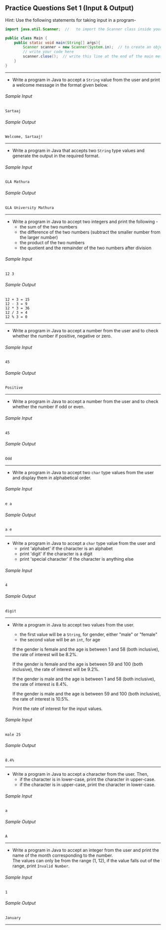 ## Practice Questions Set 1 (Input & Output)

Hint: Use the following statements for taking input in a program-
```java
import java.util.Scanner;  //   to import the Scanner class inside your program

public class Main {
    public static void main(String[] args){
        Scanner scanner = new Scanner(System.in);  // to create an object of the Scanner class
        // write your code here
        scanner.close();  // write this line at the end of the main method
    }
}
```

---

- Write a program in Java to accept a `String` value from the user and print a welcome message in the format given below.  

###### Sample Input
```
Sartaaj
``` 
###### Sample Output
```
Welcome, Sartaaj!
```

---

- Write a program in Java that accepts two `String` type values and generate the output in the required format.  


###### Sample Input  
```
GLA Mathura
```

###### Sample Output  
```
GLA University Mathura
```

--- 

- Write a program in Java to accept two integers and print the following -  
  * the sum of the two numbers
  * the difference of the two numbers (subtract the smaller number from the larger number)
  * the product of the two numbers
  * the quotient and the remainder of the two numbers after division
  
###### Sample Input
```
12 3
``` 

###### Sample Output
```
12 + 3 = 15
12 - 3 = 9
12 * 3 = 36
12 / 3 = 4
12 % 3 = 0
``` 

---

- Write a program in Java to accept a number from the user and to check whether the number if positive, negative or zero.  

###### Sample Input
```
45
```

###### Sample Output
```
Positive
```

---

- Write a program in Java to accept a number from the user and to check whether the number if odd or even.  

###### Sample Input
```
45
```

###### Sample Output
```
Odd
```

---

- Write a program in Java to accept two `char` type values from the user and display them in alphabetical order.  

###### Sample Input
```
e a
```

###### Sample Output
```
a e
```

---

- Write a program in Java to accept a `char` type value from the user and   
    * print 'alphabet' if the character is an alphabet  
    * print 'digit' if the character is a digit  
    * print 'special character' if the character is anything else  
    
###### Sample Input
```
4
```

###### Sample Output
```
digit
```

---

- Write a program in Java to accept two values from the user.  
    * the first value will be a `String`, for gender, either "male" or "female"    
    * the second value will be an `int`, for age
    
    If the gender is female and the age is between 1 and 58 (both inclusive), the rate of interest will be 8.2%.  
    
    If the gender is female and the age is between 59 and 100 (both inclusive), the rate of interest will be 9.2%.  
    
    If the gender is male and the age is between 1 and 58 (both inclusive), the rate of interest is 8.4%.  
    
    If the gender is male and the age is between 59 and 100 (both inclusive), the rate of interest is 10.5%.  
    
    Print the rate of interest for the input values.
    
###### Sample Input
```
male 25
```

###### Sample Output
```
8.4%
```

---

- Write a program in Java to accept a character from the user. Then,  
    * if the character is in lower-case, print the character in upper-case.
    * if the character is in upper-case, print the character in lower-case.
    
###### Sample Input
```
a
```

###### Sample Output
```
A
```

---

- Write a program in Java to accept an integer from the user and print the name of the month corresponding to the number.  
The values can only be from the range (1, 12), if the value falls out of the range, print `Invalid Number`.

###### Sample Input
```
1
```

###### Sample Output
```
January
```

---

